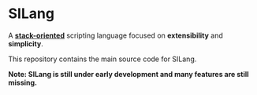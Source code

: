 # SILang
A [**stack-oriented**](https://en.wikipedia.org/wiki/Stack-oriented_programming) scripting language focused on **extensibility** and **simplicity**.

This repository contains the main source code for SILang.

**Note: SILang is still under early development and many features are still missing.**